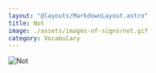 ```yaml
---
layout: "@layouts/MarkdownLayout.astro"
title: Not
image: ./assets/images-of-signs/not.gif
category: Vocabulary
---
```


![Not](@signs/not.gif)
